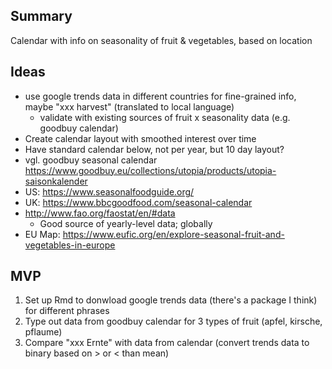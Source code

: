 ## Summary
Calendar with info on seasonality of fruit & vegetables, based on location

## Ideas
- use google trends data in different countries for fine-grained info, maybe "xxx harvest" (translated to local language)
	- validate with existing sources of fruit x seasonality data (e.g. goodbuy calendar)
- Create calendar layout with smoothed interest over time
- Have standard calendar below, not per year, but 10 day layout?
- vgl. goodbuy seasonal calendar https://www.goodbuy.eu/collections/utopia/products/utopia-saisonkalender
- US: https://www.seasonalfoodguide.org/
- UK: https://www.bbcgoodfood.com/seasonal-calendar
- http://www.fao.org/faostat/en/#data
	- Good source of yearly-level data; globally
- EU Map: https://www.eufic.org/en/explore-seasonal-fruit-and-vegetables-in-europe

## MVP
1. Set up Rmd to donwload google trends data (there's a package I think) for different phrases
2. Type out data from goodbuy calendar for 3 types of fruit (apfel, kirsche, pflaume)
3. Compare "xxx Ernte" with data from calendar (convert trends data to binary based on > or < than mean)
